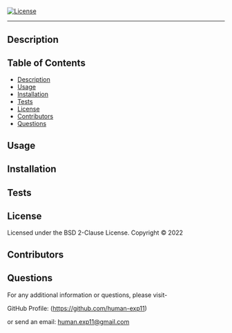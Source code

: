 # 

[![License](https://img.shields.io/badge/License-BSD%202--Clause-orange.svg)](https://opensource.org/licenses/BSD-2-Clause)

---

## Description


## Table of Contents
* [Description](#description)
* [Usage](#usage)
* [Installation](#installation)
* [Tests](#tests)
* [License](#license)
* [Contributors](#contributors)
* [Questions](#questions)

## Usage


## Installation


## Tests


## License 
Licensed under the BSD 2-Clause License. Copyright © 2022

## Contributors


## Questions
For any additional information or questions, please visit- 

GitHub Profile: (https://github.com/human-exp11)

 or send an email: [human.exp11@gmail.com](mailto:human.exp11@gmail.com)
